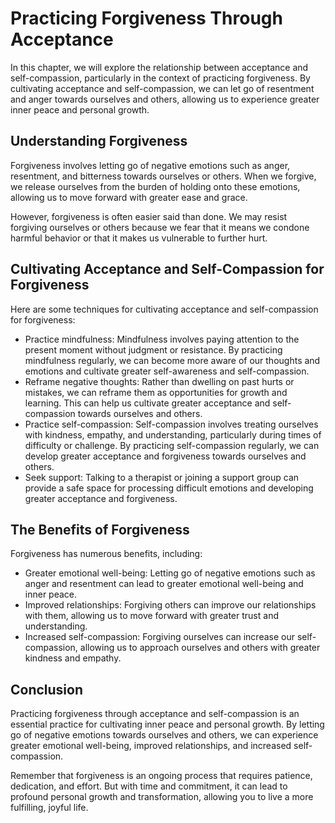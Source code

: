 # Practicing Forgiveness Through Acceptance

In this chapter, we will explore the relationship between acceptance and self-compassion, particularly in the context of practicing forgiveness. By cultivating acceptance and self-compassion, we can let go of resentment and anger towards ourselves and others, allowing us to experience greater inner peace and personal growth.

Understanding Forgiveness
-------------------------

Forgiveness involves letting go of negative emotions such as anger, resentment, and bitterness towards ourselves or others. When we forgive, we release ourselves from the burden of holding onto these emotions, allowing us to move forward with greater ease and grace.

However, forgiveness is often easier said than done. We may resist forgiving ourselves or others because we fear that it means we condone harmful behavior or that it makes us vulnerable to further hurt.

Cultivating Acceptance and Self-Compassion for Forgiveness
----------------------------------------------------------

Here are some techniques for cultivating acceptance and self-compassion for forgiveness:

* Practice mindfulness: Mindfulness involves paying attention to the present moment without judgment or resistance. By practicing mindfulness regularly, we can become more aware of our thoughts and emotions and cultivate greater self-awareness and self-compassion.
* Reframe negative thoughts: Rather than dwelling on past hurts or mistakes, we can reframe them as opportunities for growth and learning. This can help us cultivate greater acceptance and self-compassion towards ourselves and others.
* Practice self-compassion: Self-compassion involves treating ourselves with kindness, empathy, and understanding, particularly during times of difficulty or challenge. By practicing self-compassion regularly, we can develop greater acceptance and forgiveness towards ourselves and others.
* Seek support: Talking to a therapist or joining a support group can provide a safe space for processing difficult emotions and developing greater acceptance and forgiveness.

The Benefits of Forgiveness
---------------------------

Forgiveness has numerous benefits, including:

* Greater emotional well-being: Letting go of negative emotions such as anger and resentment can lead to greater emotional well-being and inner peace.
* Improved relationships: Forgiving others can improve our relationships with them, allowing us to move forward with greater trust and understanding.
* Increased self-compassion: Forgiving ourselves can increase our self-compassion, allowing us to approach ourselves and others with greater kindness and empathy.

Conclusion
----------

Practicing forgiveness through acceptance and self-compassion is an essential practice for cultivating inner peace and personal growth. By letting go of negative emotions towards ourselves and others, we can experience greater emotional well-being, improved relationships, and increased self-compassion.

Remember that forgiveness is an ongoing process that requires patience, dedication, and effort. But with time and commitment, it can lead to profound personal growth and transformation, allowing you to live a more fulfilling, joyful life.
